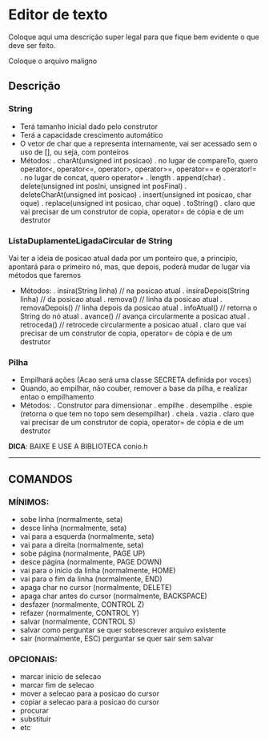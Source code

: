 # Editor de texto

Coloque aqui uma descrição super legal para que fique bem evidente o que deve ser feito.

Coloque o arquivo maligno

## Descrição

### String

- Terá tamanho inicial dado pelo construtor
- Terá a capacidade crescimento automático
- O vetor de char que a representa internamente,
  vai ser acessado sem o uso de [], ou seja, com
   ponteiros
- Métodos:
  . charAt(unsigned int posicao)
  . no lugar de compareTo, quero operator<,
    operator<=, operator>, operator>=, operator==
    e operator!=
  . no lugar de concat, quero operator+
  . length
  . append(char)
  . delete(unsigned int posIni, unsigned int posFinal)
  . deleteCharAt(unsigned int posicao)
  . insert(unsigned int posicao, char oque)
  . replace(unsigned int posicao, char oque)
  . toString()
  . claro que vai precisar de um construtor de
    copia, operator= de cópia e de um destrutor

### ListaDuplamenteLigadaCircular de String

Vai ter a ideia de posicao atual dada por um
ponteiro que, a principio, apontará para o
primeiro nó, mas, que depois, poderá mudar de
lugar via métodos que faremos

- Métodos:
 . insira(String linha) // na posicao atual
 . insiraDepois(String linha) // da posicao atual
 . remova() // linha da posicao atual
 . removaDepois() // linha depois da posicao atual
 . infoAtual() // retorna o String do nó atual
 . avance() // avança circularmente a posicao atual
 . retroceda() // retrocede circularmente a posicao atual
 . claro que vai precisar de um construtor de
   copia, operator= de cópia e de um destrutor

### Pilha

- Empilhará ações (Acao será uma classe SECRETA
  definida por voces)
- Quando, ao empilhar, não couber, remover a base
  da pilha, e realizar entao o empilhamento
- Métodos:
 . Construtor para dimensionar
 . empilhe
 . desempilhe
 . espie (retorna o que tem no topo sem desempilhar)
 . cheia
 . vazia
 . claro que vai precisar de um construtor de
   copia, operator= de cópia e de um destrutor

**DICA**: BAIXE E USE A BIBLIOTECA conio.h

---

## COMANDOS

### MÍNIMOS:
- sobe linha (normalmente, seta)
- desce linha (normalmente, seta)
- vai para a esquerda (normalmente, seta)
- vai para a direita (normalmente, seta)
- sobe página (normalmente, PAGE UP)
- desce página (normalmente, PAGE DOWN)
- vai para o inicio da linha (normalmente, HOME)
- vai para o fim da linha (normalmente, END)
- apaga char no cursor (normalmente, DELETE)
- apaga char antes do cursor (normalmente, BACKSPACE)
- desfazer (normalmente, CONTROL Z)
- refazer (normalmente, CONTROL Y)
- salvar (normalmente, CONTROL S)
- salvar como
  perguntar se quer sobrescrever arquivo existente
- sair (normalmente, ESC)
 perguntar se quer sair sem salvar

### OPCIONAIS:
- marcar inicio de selecao
- marcar fim de selecao
- mover a selecao para a posicao do cursor
- copiar a selecao para a posicao do cursor
- procurar
- substituir
- etc


